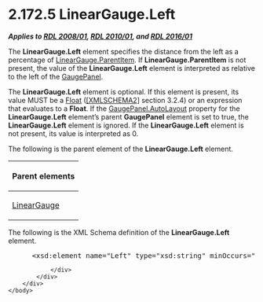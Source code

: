 <html dir="LTR" xmlns:mshelp="http://msdn.microsoft.com/mshelp" xmlns:ddue="http://ddue.schemas.microsoft.com/authoring/2003/5" xmlns:xlink="http://www.w3.org/1999/xlink" xmlns:tool="http://www.microsoft.com/tooltip">
    <head>
        <meta http-equiv="Content-Type" content="text/html; CHARSET=utf-8"></meta>
        <meta name="save" content="history"></meta>
        <title>2.172.5 LinearGauge.Left</title>
        <xml>
            <mshelp:toctitle title="2.172.5 LinearGauge.Left"></mshelp:toctitle>
            <mshelp:rltitle title="[MS-RDL]: LinearGauge.Left"></mshelp:rltitle>
            <mshelp:keyword index="A" term="666a97e8-2d68-4a9c-8106-2d0d66e0a2b3"></mshelp:keyword>
            <mshelp:attr name="DCSext.ContentType" value="open specification"></mshelp:attr>
            <mshelp:attr name="AssetID" value="666a97e8-2d68-4a9c-8106-2d0d66e0a2b3"></mshelp:attr>
            <mshelp:attr name="TopicType" value="kbRef"></mshelp:attr>
            <mshelp:attr name="DCSext.Title" value="[MS-RDL]: LinearGauge.Left" />
        </xml>
    </head>
    <body>
        <div id="header">
            <h1 class="heading">2.172.5 LinearGauge.Left</h1>
        </div>
        <div id="mainSection">
            <div id="mainBody">
                <div id="allHistory" class="saveHistory"></div>
                <div id="sectionSection0" class="section" name="collapseableSection">
                    

<p><b><i>Applies to </i></b><a href="1e855f94-4617-47e4-b89e-0856c6cb420f.html"><b><i>RDL 2008/01</i></b></a><b><i>,
</i></b><a href="3428e690-a348-4ec7-8a6a-8efb42d2cdee.html"><b><i>RDL 2010/01</i></b></a><b><i>,
and </i></b><a href="52ce3983-2bfc-4e72-9359-42aaf5fe4509.html"><b><i>RDL 2016/01</i></b></a></p>

<p>The <b>LinearGauge.Left</b> element specifies the distance
from the left as a percentage of <a href="d5b58662-e4b0-425f-b6d5-c0c229baeea0.html">LinearGauge.ParentItem</a>. If
<b>LinearGauge.ParentItem</b> is not present, the value of the <b>LinearGauge.Left</b>
element is interpreted as relative to the left of the <a href="f01744d3-79fa-4f30-94bf-a1ffa6bde2ac.html">GaugePanel</a>. </p>

<p>The <b>LinearGauge.Left</b> element is optional. If this
element is present, its value MUST be a <a href="c7d0946f-992e-4abc-a304-09b53e030692.html">Float</a> (<a href="https://go.microsoft.com/fwlink/?LinkId=90610">[XMLSCHEMA2]</a> section
3.2.4) or an expression that evaluates to a <b>Float</b>. If the <a href="f9d6ec8d-393e-41b9-9ba6-e13c09aff56c.html">GaugePanel.AutoLayout</a>
property for the <b>LinearGauge.Left</b> element’s parent <b>GaugePanel</b>
element is set to true, the <b>LinearGauge.Left</b> element is ignored. If the <b>LinearGauge.Left</b>
element is not present, its value is interpreted as 0.</p>

<p>The following is the parent element of the <b>LinearGauge.Left</b>
element.</p>

<table>
 <thead>
  <tr>
   <th>
   <p>Parent elements</p>
   </th>
  </tr>
 </thead>
 <tr>
  <td>
  <p><a href="021b569b-07ae-462a-ac62-d3ab51f183f5.html">LinearGauge</a></p>
  </td>
 </tr>
</table>

<p>The following is the XML Schema definition of the <b>LinearGauge.Left</b>
element.</p>

<dl>
<dd>
<div><pre> &lt;xsd:element name=&quot;Left&quot; type=&quot;xsd:string&quot; minOccurs=&quot;0&quot; /&gt;
</pre></div>
</dd></dl>


                </div>
            </div>
        </div>
    </body>
</html>